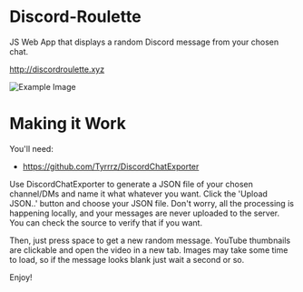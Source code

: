 # Discord-Roulette
JS Web App that displays a random Discord message from your chosen chat.

http://discordroulette.xyz

![Example Image](https://i.ibb.co/J776CbH/fucked.png)

# Making it Work
You'll need:
- https://github.com/Tyrrrz/DiscordChatExporter

Use DiscordChatExporter to generate a JSON file of your chosen channel/DMs and name it what whatever you want. Click the 'Upload JSON..' button and choose your JSON file. Don't worry, all the processing is happening locally, and your messages are never uploaded to the server. You can check the source to verify that if you want.

Then, just press space to get a new random message. YouTube thumbnails are clickable and open the video in a new tab. Images may take some time to load, so if the message looks blank just wait a second or so.

Enjoy!

